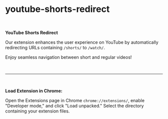 # youtube-shorts-redirect

</br>

**YouTube Shorts Redirect**

Our extension enhances the user experience on YouTube by automatically redirecting URLs containing `/shorts/` to `/watch/`.

Enjoy seamless navigation between short and regular videos!

</br>

---

</br>

**Load Extension in Chrome:**

Open the Extensions page in Chrome `chrome://extensions/`,
enable "Developer mode," and click "Load unpacked."
Select the directory containing your extension files.
